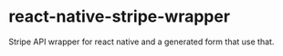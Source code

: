 # react-native-stripe-wrapper
Stripe API wrapper  for react native and a generated form that use that.
